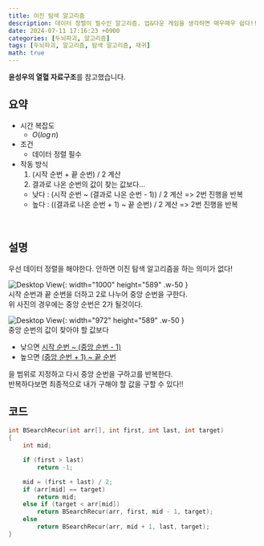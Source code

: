 ```yaml
---
title: 이진 탐색 알고리즘
description: 데이터 정렬이 필수인 알고리즘. 업&다운 게임을 생각하면 매우매우 쉽다!!
date: 2024-07-11 17:16:23 +0900
categories: [두뇌파괴, 알고리즘]
tags: [두뇌파괴, 알고리즘, 탐색 알고리즘, 재귀]
math: true
---
```


**윤성우의 열혈 자료구조**를 참고했습니다.

## 요약
- 시간 복잡도
  - $O(log\,n)$
- 조건
  - 데이터 정렬 필수
- 작동 방식
  1. (시작 순번 + 끝 순번) / 2 계산
  2. 결과로 나온 순번의 값이 찾는 값보다...
    - 낮다 : (시작 순번 ~ (결과로 나온 순번 - 1)) / 2 계산 => 2번 진행을 반복
    - 높다 : ((결과로 나온 순번 + 1) ~ 끝 순번) / 2 계산 => 2번 진행을 반복
<br>


## 설명
우선 데이터 정렬을 해야한다. 안하면 이진 탐색 알고리즘을 하는 의미가 없다!

![Desktop View](https://lh3.googleusercontent.com/pw/AP1GczNG4N48ZYZsuAVEqMq_XXbkXlq633NamGjK34bSHE_I1Lc58qkmu5tMP_TP4RQZ6-VaSfXqeQoqgteuevKVA2DNp3Fzqg_K2Julgmcipie7mKULOg=w2400){: width="1000" height="589" .w-50 }
<br>
시작 순번과 끝 순번을 더하고 2로 나누어 중앙 순번을 구한다. <br>
위 사진의 경우에는 중앙 순번은 2가 될것이다.


![Desktop View](https://lh3.googleusercontent.com/pw/AP1GczP2JYYK64sgIJsb3a3crvjX951xmv_M62STP38nmw02f7xJLZsx8LCXdr8QGuRa67x7pA4F6HDgd0TsTQTNX6_mneUPmSjWsLbAmLahgDcaWV34uA=w2400){: width="972" height="589" .w-50 }
<br>
중앙 순번의 값이 찾아야 할 값보다 
 - 낮으면 <ins>시작 순번 ~ (중앙 순번 - 1)</ins>
 - 높으면 <ins>(중앙 순번 + 1) ~ 끝 순번</ins>

을 범위로 지정하고 다시 중앙 순번을 구하고를 반복한다. <br>
반복하다보면 최종적으로 내가 구해야 할 값을 구할 수 있다!!
<br>


## 코드
```c
int BSearchRecur(int arr[], int first, int last, int target)
{
	int mid;

	if (first > last)
		return -1;

	mid = (first + last) / 2;
	if (arr[mid] == target)
		return mid;
	else if (target < arr[mid])
		return BSearchRecur(arr, first, mid - 1, target);
	else
		return BSearchRecur(arr, mid + 1, last, target);
}
```